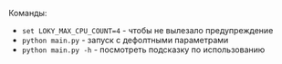 
Команды:
- `set LOKY_MAX_CPU_COUNT=4` - чтобы не вылезало предупреждение
- `python main.py` - запуск с дефолтными параметрами
- `python main.py -h` - посмотреть подсказку по использованию
